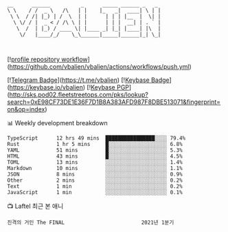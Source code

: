 ```
__      ______          _      _____ ______ _   _ 
\ \    / /  _ \   /\   | |    |_   _|  ____| \ | |
 \ \  / /| |_) | /  \  | |      | | | |__  |  \| |
  \ \/ / |  _ < / /\ \ | |      | | |  __| | . ` |
   \  /  | |_) / ____ \| |____ _| |_| |____| |\  |
    \/   |____/_/    \_\______|_____|______|_| \_|
                                                  
                                                  
```
[\![profile repository workflow](https://github.com/vbalien/vbalien/actions/workflows/push.yml/badge.svg)](https://github.com/vbalien/vbalien/actions/workflows/push.yml)


[\![Telegram Badge](https://img.shields.io/badge/-Telegram-2CA5E0?logo=telegram)](https://t.me/vbalien)
[\![Keybase Badge](https://img.shields.io/badge/-Keybase-33A0FF?logo=keybase&logoColor=white)](https://keybase.io/vbalien)
[\![Keybase PGP](https://img.shields.io/keybase/pgp/vbalien)](http://sks.pod02.fleetstreetops.com/pks/lookup?search=0xE98CF73DE1E36F7D1B8A383AFD987F8DBE513071&fingerprint=on&op=index)

📊 Weekly development breakdown
```
TypeScript      12 hrs 49 mins  ████████████████░░░░ 79.4%
Rust            1 hr 5 mins     █░░░░░░░░░░░░░░░░░░░ 6.8%
YAML            51 mins         █░░░░░░░░░░░░░░░░░░░ 5.3%
HTML            43 mins         █░░░░░░░░░░░░░░░░░░░ 4.5%
TOML            13 mins         ░░░░░░░░░░░░░░░░░░░░ 1.4%
Markdown        10 mins         ░░░░░░░░░░░░░░░░░░░░ 1.1%
JSON            8 mins          ░░░░░░░░░░░░░░░░░░░░ 0.9%
Other           2 mins          ░░░░░░░░░░░░░░░░░░░░ 0.2%
Text            1 min           ░░░░░░░░░░░░░░░░░░░░ 0.2%
JavaScript      1 min           ░░░░░░░░░░░░░░░░░░░░ 0.1%
```
📺 Laftel 최근 본 애니
```
진격의 거인 The FINAL                         2021년 1분기
```
